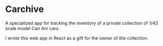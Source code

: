 # Carchive
A specialized app for tracking the inventory of a private collection of 1/43 scale model Can Am cars.

I wrote this web app in React as a gift for the owner of the collection.
